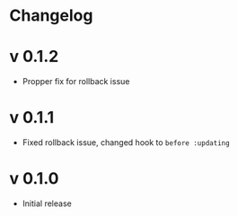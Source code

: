 # Changelog

# v 0.1.2

* Propper fix for rollback issue

# v 0.1.1

* Fixed rollback issue, changed hook to `before :updating`

# v 0.1.0

* Initial release
